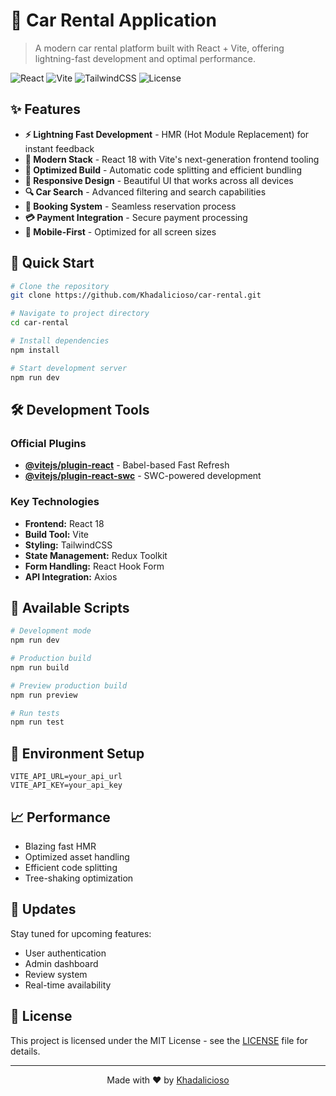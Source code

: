 # 🚗 Car Rental Application

> A modern car rental platform built with React + Vite, offering lightning-fast development and optimal performance.

![React](https://img.shields.io/badge/React-20232A?style=flat&logo=react&logoColor=61DAFB)
![Vite](https://img.shields.io/badge/Vite-646CFF?style=flat&logo=vite&logoColor=white)
![TailwindCSS](https://img.shields.io/badge/Tailwind_CSS-38B2AC?style=flat&logo=tailwind-css&logoColor=white)
![License](https://img.shields.io/badge/License-MIT-yellow.svg)

## ✨ Features

- **⚡️ Lightning Fast Development** - HMR (Hot Module Replacement) for instant feedback
- **🎯 Modern Stack** - React 18 with Vite's next-generation frontend tooling
- **🔧 Optimized Build** - Automatic code splitting and efficient bundling
- **🎨 Responsive Design** - Beautiful UI that works across all devices
- **🔍 Car Search** - Advanced filtering and search capabilities
- **📅 Booking System** - Seamless reservation process
- **💳 Payment Integration** - Secure payment processing
- **📱 Mobile-First** - Optimized for all screen sizes

## 🚀 Quick Start

```bash
# Clone the repository
git clone https://github.com/Khadalicioso/car-rental.git

# Navigate to project directory
cd car-rental

# Install dependencies
npm install

# Start development server
npm run dev
```

## 🛠️ Development Tools

### Official Plugins
- **[@vitejs/plugin-react](https://github.com/vitejs/vite-plugin-react)** - Babel-based Fast Refresh
- **[@vitejs/plugin-react-swc](https://github.com/vitejs/vite-plugin-react-swc)** - SWC-powered development

### Key Technologies
- **Frontend:** React 18
- **Build Tool:** Vite
- **Styling:** TailwindCSS
- **State Management:** Redux Toolkit
- **Form Handling:** React Hook Form
- **API Integration:** Axios

## 📱 Available Scripts

```bash
# Development mode
npm run dev

# Production build
npm run build

# Preview production build
npm run preview

# Run tests
npm run test
```

## 🔧 Environment Setup

```env
VITE_API_URL=your_api_url
VITE_API_KEY=your_api_key
```

## 📈 Performance

- Blazing fast HMR
- Optimized asset handling
- Efficient code splitting
- Tree-shaking optimization

## 🔄 Updates

Stay tuned for upcoming features:
- User authentication
- Admin dashboard
- Review system
- Real-time availability

## 📄 License

This project is licensed under the MIT License - see the [LICENSE](LICENSE) file for details.

---

<p align="center">
  Made with ❤️ by <a href="https://github.com/Khadalicioso">Khadalicioso</a>
</p>